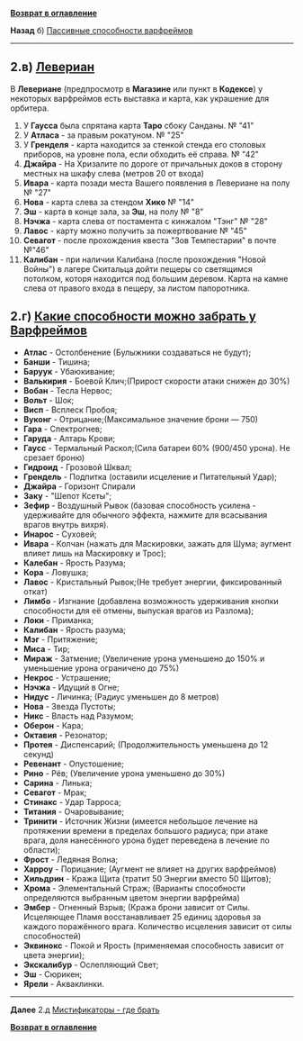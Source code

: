 **[Возврат в оглавление](index.md)**

**Назад** б) [Пассивные способности варфреймов](02_b.md)
***


##   2.в) [Левериан](https://warframe.fandom.com/ru/wiki/Левериан)

   В **Левериане** (предпросмотр в **Магазине** или пункт в **Кодексе**) у некоторых варфреймов есть выставка и карта, как украшение для орбитера. 

   1. У **Гаусса** была спрятана карта **Таро** сбоку Санданы. № "41"
   2. У **Атласа** - за правым рокатуном. № "25"
   3. У **Гренделя** - карта находится за стенкой стенда его столовых приборов,  на уровне пола, если обходить её справа. № "42"
   4. **Джайра** - На Хризалите по дороге от причальных доков в сторону местных на шкафу слева (метров 20 от входа)
   5. **Ивара** - карта позади места Вашего появления в Левериане на полу № "27"
   6. **Нова** - карта слева за стендом **Хико** № "14"
   7. **Эш** - карта в конце зала, за **Эш**, на полу № "8"
   8. **Нэчжа** - карта слева от постамента с кинжалом "Тэнг" № "28"
   9. **Лавос** - карту можно получить за пожертвование  № "45"
   10. **Севагот** - после прохождения квеста "Зов Темпестарии" в почте №"46"
   11. **Калибан** - при наличии Калибана (после прохождения "Новой Войны") в лагере Скитальца дойти пещеры со светящимся потолком, которя находится под большим деревом. Карта на камне слева от правого входа в пещеру, за листом папоротника.

##   2.г) **[Какие способности можно забрать у Варфреймов](https://warframe.fandom.com/ru/wiki/Гельминт#Прививание_и_замена_способностей)**
 * **Атлас** - Остолбенение (Булыжники создаваться не будут);
 * **Банши** - Тишина;
 * **Баруук** - Убаюкивание;
 * **Валькирия** - Боевой Клич;(Прирост скорости атаки снижен до 30%)
 * **Вобан** - Тесла Нервос;
 * **Вольт** - Шок;
 * **Висп** - Всплеск Пробоя;
 * **Вуконг** - Отрицание;(Максимальное значение брони — 750)
 * **Гара** - Спектрогнев;
 * **Гаруда** - Алтарь Крови;
 * **Гаусс** - Термальный Раскол;(Сила батареи 60% (900/450 урона). Не срезает броню)
 * **Гидроид** - Грозовой Шквал;
 * **Грендель** - Подпитка (оставили исцеление и Питательный Удар);
 * **Джайра** - Горизонт Спирали
 * **Заку** - "Шепот Ксеты";
 * **Зефир** - Воздушный Рывок (базовая способность усилена - удерживайте для обычного эффекта, нажмите для всасывания врагов внутрь вихря).
 * **Инарос** - Суховей;
 * **Ивара** - Колчан (нажать для Маскировки, зажать для Шума; аугмент влияет лишь на Маскировку и Трос);
 * **Калебан** - Ярость Разума;
 * **Кора** - Ловушка;
 * **Лавос** - Кристальный Рывок;(Не требует энергии, фиксированный откат)
 * **Лимбо** - Изгнание (добавлена возможность удерживания кнопки способности для её отмены, выпуская врагов из Разлома);
 * **Локи** - Приманка;
 * **Калибан** - Ярость разума;
 * **Мэг** - Притяжение;
 * **Миса** - Тир;
 * **Мираж** - Затмение; (Увеличение урона уменьшено до 150% и уменьшение урона ограничено до 75%)
 * **Некрос** - Устрашение;
 * **Нэчжа** - Идущий в Огне;
 * **Нидус** - Личинка; (Радиус уменьшен до 8 метров)
 * **Нова** - Звезда Пустоты;
 * **Никс** - Власть над Разумом;
 * **Оберон** - Кара;
 * **Октавия** - Резонатор;
 * **Протея** - Диспенсарий; (Продолжительность уменьшена до 12 секунд)
 * **Ревенант** - Опустошение;
 * **Рино** - Рёв; (Увеличение урона уменьшено до 30%)
 * **Сарина** - Линька;
 * **Севагот** - Мрак;
 * **Стинакс** - Удар Тарроса;
 * **Титания** - Очаровывание;
 * **Тринити** - Источник Жизни (имеется небольшое лечение на протяжении времени в пределах большого радиуса; при атаке врага, доля нанесённого урона будет переведена в лечение по области);
 * **Фрост** - Ледяная Волна;
 * **Харроу** - Порицание; (Аугмент не влияет на других варфреймов)
 * **Хильдрин** - Кража Щита (тратит 50 Энергии вместо 50 Щитов);
 * **Хрома** - Элементальный Страж; (Варианты способности определяются выбранным цветом энергии варфрейма)
 * **Эмбер** - Огненный Взрыв; (Кража брони зависит от Силы. Исцеляющее Пламя восстанавливает 25 единиц здоровья за каждого поражённого врага. Количество исцеления зависит от силы способностей)
 * **Эквинокс** - Покой и Ярость (применяемая способность зависит от цвета энергии);
 * **Экскалибур** - Ослепляющий Свет;
 * **Эш** - Сюрикен;
 * **Ярели** - Акваклинки.
 
***
**Далее** 2.д [Мистификаторы - где брать](02_d.md)

**[Возврат в оглавление](index.md)**
